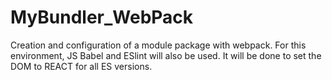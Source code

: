 # MyBundler_WebPack
Creation and configuration of a module package with webpack. For this environment, JS Babel and ESlint will also be used. It will be done to set the DOM to REACT for all ES versions.
